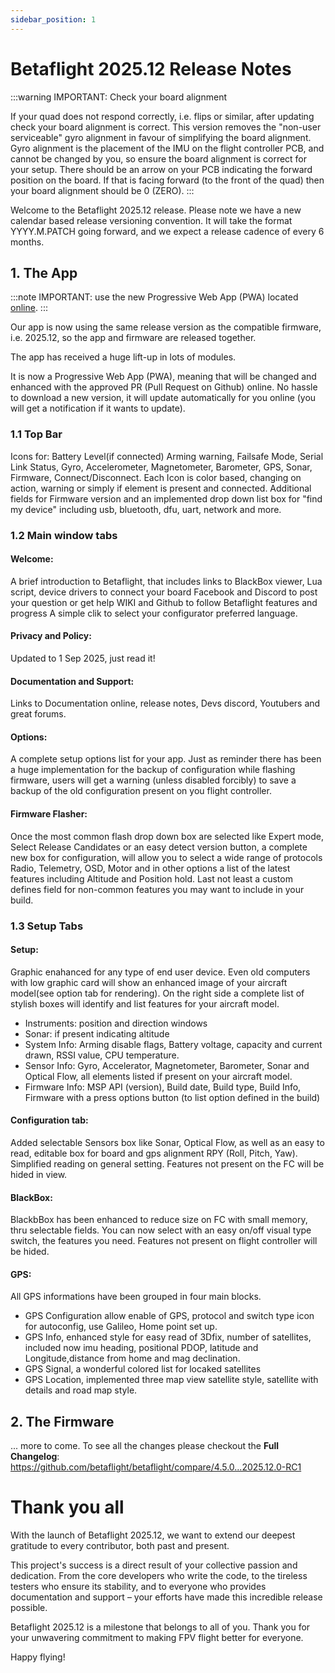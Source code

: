 ```yaml
---
sidebar_position: 1
---
```


# Betaflight 2025.12 Release Notes

:::warning
IMPORTANT: Check your board alignment

If your quad does not respond correctly, i.e. flips or similar, after updating check your board alignment is correct. This version removes the "non-user serviceable" gyro alignment in favour of simplifying the board alignment. Gyro alignment is the placement of the IMU on the flight controller PCB, and cannot be changed by you, so ensure the board alignment is correct for your setup. There should be an arrow on your PCB indicating the forward position on the board. If that is facing forward (to the front of the quad) then your board alignment should be 0 (ZERO). 
:::

Welcome to the Betaflight 2025.12 release. Please note we have a new calendar based release versioning convention. It will take the format YYYY.M.PATCH going forward, and we expect a release cadence of every 6 months. 

## 1. The App

:::note
IMPORTANT: use the new Progressive Web App (PWA) located [online](https://app.betaflight.com).
:::

Our app is now using the same release version as the compatible firmware, i.e. 2025.12, so the app and firmware are released together.

The app has received a huge lift-up in lots of modules. 

It is now a Progressive Web App (PWA), meaning that will be changed and enhanced with the approved PR (Pull Request on Github) online. No hassle to download a new version, it will update automatically for you online (you will get a notification if it wants to update).

### 1.1 Top Bar
		
Icons for: Battery Level(if connected) Arming warning, Failsafe Mode, Serial Link Status, Gyro, Accelerometer, Magnetometer, Barometer, GPS, Sonar, Firmware, Connect/Disconnect. Each Icon is color based, changing on action, warning or simply if element is present and connected. Additional fields for Firmware version and an implemented drop down list box for "find my device" including usb, bluetooth, dfu, uart, network and more.
		
### 1.2 Main window tabs

#### Welcome:
A brief introduction to Betaflight, that includes links to BlackBox viewer, Lua script, device drivers to connect your board Facebook and Discord to post your question or get help WIKI and Github to follow Betaflight features and progress A simple clik to select your configurator preferred language.
		
#### Privacy and Policy:
Updated to 1 Sep 2025, just read it!

#### Documentation and Support:
Links to Documentation online, release notes, Devs discord, Youtubers and great forums.
		
#### Options: 
A complete setup options list for your app. Just as reminder there has been a huge implementation for the backup of configuration while flashing firmware, users will get a warning (unless disabled forcibly) to save a backup of the old configuration present on you flight controller.
		
#### Firmware Flasher: 
Once the most common flash drop down box are selected like Expert mode, Select Release Candidates or an easy detect version button, a complete new box for configuration, will allow you to select a wide range of protocols Radio, Telemetry, OSD, Motor and in other options a list of the latest features including Altitude and Position hold. Last not least a custom defines field for non-common features you may want to include in your build.

### 1.3 Setup Tabs

#### Setup: 
Graphic enahanced for any type of end user device. Even old computers with low graphic card will show an enhanced image of your aircraft model(see option tab for rendering). On the right side a complete list of stylish boxes will identify and list features for your aircraft model. 
- Instruments: position and direction windows
- Sonar: if present indicating altitude
- System Info: Arming disable flags, Battery voltage, capacity and current drawn, RSSI value, CPU temperature.
- Sensor Info: Gyro, Accelerator, Magnetometer, Barometer, Sonar and Optical Flow, all elements listed if present on your aircraft model.
- Firmware Info: MSP API (version), Build date, Build type, Build Info, Firmware with a press options button (to list option defined in the build)
				
#### Configuration tab:
Added selectable Sensors box like Sonar, Optical Flow, as well as an easy to read, editable box for board and gps alignment RPY (Roll, Pitch, Yaw). 
Simplified reading on general setting. Features not present on the FC will be hided in view.
		
#### BlackBox:
BlackbBox has been enhanced to reduce size on FC with small memory, thru selectable fields. You can now select with an easy on/off visual type switch, the features you need.
Features not present on flight controller will be hided.
		
#### GPS:
All GPS informations have been grouped in four main blocks. 
- GPS Configuration allow enable of GPS, protocol and switch type icon for autoconfig, use Galileo, Home point set up.
- GPS Info, enhanced style for easy read of 3Dfix, number of satellites, included now imu heading, positional PDOP, latitude and Longitude,distance from home and mag declination.
- GPS Signal, a wonderful colored list for locaked satellites 
- GPS Location, implemented three map view satellite style, satellite with details and road map style.

## 2. The Firmware

... more to come. To see all the changes please checkout the **Full Changelog**: https://github.com/betaflight/betaflight/compare/4.5.0...2025.12.0-RC1

# Thank you all

With the launch of Betaflight 2025.12, we want to extend our deepest gratitude to every contributor, both past and present.

This project's success is a direct result of your collective passion and dedication. From the core developers who write the code, to the tireless testers who ensure its stability, and to everyone who provides documentation and support – your efforts have made this incredible release possible.

Betaflight 2025.12 is a milestone that belongs to all of you. Thank you for your unwavering commitment to making FPV flight better for everyone.

Happy flying!
